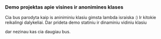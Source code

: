 ### Demo projektas apie visines ir anonimines klases

Cia bus parodyta kaip is aniniminiu klasiu gimsta lambda israiska :)
Ir kitokie reikalingi dalykeliai.
Dar prideta demo statiniu ir dinaminiu vidiniu klasiu

dar nezinau kas cia daugiau bus.